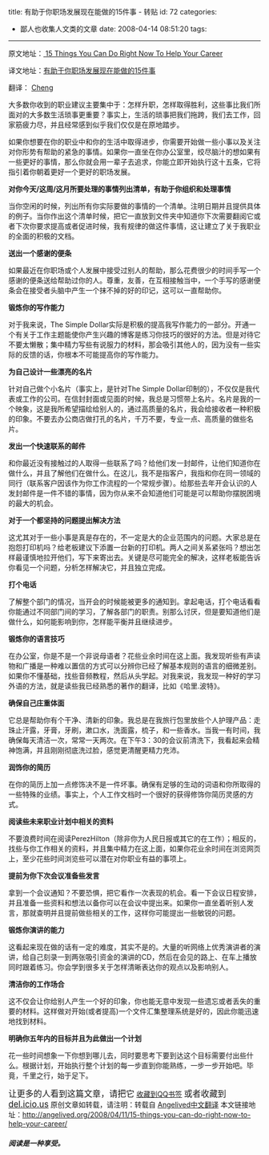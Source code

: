 title: 有助于你职场发展现在能做的15件事 - 转贴
id: 72
categories:
  - 鄙人也收集人文类的文章
date: 2008-04-14 08:51:20
tags:
---

<div id="msgcns!9697D6160EFEBC17!1644" class="bvMsg">

原文地址：[ 15 Things You Can Do Right Now To Help Your Career
](http://www.thesimpledollar.com/2007/02/19/15-things-you-can-do-right-now-to-help-your-career/) <p>译文地址：[有助于你职场发展现在能做的15件事](http://angelived.org/2008/04/08/15-things-you-can-do-right-now-to-help-your-career/) <p>翻译： [Cheng](http://angelived.org//) <p>大多数你收到的职业建议主要集中于：怎样升职，怎样取得胜利，这些事比我们所面对的大多数生活琐事更重要？事实上，生活的琐事把我们拖跨，我们去工作，回家筋疲力尽，并且经常感到似乎我们仅仅是在原地踏步。 <p>如果你想要在你的职业中和你的生活中取得进步，你需要开始做一些小事以及关注对你形势有帮助的紧急的事情。如果你一直坐在你办公室里，绞尽脑汁的想如果有一些更好的事情，那么你就会用一辈子去追求，你能立即开始执行这十五条，它将指引着你朝着更好一个更好的职场发展。 <p>**对你今天/这周/这月所要处理的事情列出清单，有助于你组织和处理事情** <p>当你空闲的时候，列出所有你实际要做的事情的一个清单。注明日期并且提供具体的例子。当你作出这个清单时候，把它一直放到文件夹中知道你下次需要翻阅它或者下次你要求提高或者促进时候，我有规律的做这件事情，这让建立了关于我职业的全面的积极的文档。 <p>**送出一个感谢的便条** <p>如果最近在你职场或个人发展中接受过别人的帮助，那么花费很少的时间手写一个感谢的便条送给帮助过你的人。尊重，友善，在互相接触当中，一个手写的感谢便条会在接受者头脑中产生一个抹不掉的好的印记，这可以一直帮助你。 <p>**锻炼你的写作能力** <p>对于我来说，The Simple Dollar实际是积极的提高我写作能力的一部分。开通一个有关于工作主题能使你产生兴趣的博客是练习你技巧的很好的方法。但是对待它不要太懒散；集中精力写些有说服力的材料，那会吸引其他人的，因为没有一些实际的反馈的话，你根本不可能提高你的写作能力。 <p>**为自己设计一些漂亮的名片** <p>针对自己做个小名片（事实上，是针对The Simple Dollar印制的），不仅仅是我代表或工作的公司。在信封封面或见面的时候，我总是习惯带上名片。名片是我的一个映象，这是我所希望描绘给别人的，通过高质量的名片，我会给接收者一种积极的印象。不要去办公商店做打孔的名片，千万不要，专业一点、高质量的做些名片。 <p>**发出一个快速联系的邮件** <p>和你最近没有接触过的人取得一些联系了吗？给他们发一封邮件，让他们知道你在做什么，并且了解他们在做什么。在这儿，我不是指客户，我指和你在同一领域的同行（联系客户因该作为你工作流程的一个常规步骤）。给那些去年开会认识的人发封邮件是一件不错的事情，因为你从来不会知道他们可能是可以帮助你摆脱困境的最大的机会。 <p>**对于一个都坚持的问题提出解决方法** <p>这尤其对于一些小事是真是存在的，不一定是大的企业范围内的问题。大家总是在抱怨打印机吗？给老板建议下添置一台新的打印机。两人之间关系紧张吗？想出怎样最谨慎地拉开他们，写下来寄出去。关键是尽可能完全的解决，这样老板能告诉你看见一个问题，分析怎样解决它，并且独立完成。 <p>**打个电话** <p>了解整个部门的情况，当开会的时候能被更多的通知到。拿起电话，打个电话看看你能通过不同部门间的学习，了解各部门的职责。别那么讨厌，但是要知道他们是做什么，如何能影响到你，怎样能平衡并且继续进步。 <p>**锻炼你的语言技巧** <p>在办公室，你是不是一个非说母语者？花些业余时间在这上面。我发现听些有声读物和广播是一种难以置信的方式可以分辨你已经了解基本规则的语言的细微差别。如果你不懂基础，找些音频教程，然后从头学起。对我来说，我发现一种好的学习外语的方法，就是读些我已经熟悉的著作的翻译，比如《哈里.波特》。 <p>**确保自己庄重体面** <p>它总是帮助你有个干净、清新的印象。我总是在我旅行包里放些个人护理产品：走珠止汗露，牙膏，牙刷，漱口水，洗面露，梳子，和一些香水。当我一有时间，我确保每天清洁一次，常常一天两次。在下午3：30的会议前清洗下，我看起来会精神饱满，并且刚刚彻底洗过脸，感觉更清醒更精力充沛。 <p>**润饰你的简历** <p>在你的简历上加一点修饰决不是一件坏事。确保有足够的生动的词语和你所取得的一些特殊的业绩。事实上，个人工作文档时一个很好的获得修饰你简历灵感的方式。 <p>**阅读些未来职业计划中相关的资料** <p>不要浪费时间在阅读PerezHilton（除非你为人民日报或其它的在工作）；相反的，找些与你工作相关的资料，并且集中精力在这上面，如果你花业余时间在浏览网页上，至少花些时间浏览些可以潜在对你职业有益的事项上。 <p>**提前为你下次会议准备些发言** <p>拿到一个会议通知？不要恐惧，把它看作一次表现的机会。看一下会议日程安排，并且准备一些资料和想法以备你可以在会议中提出来。如果你一直坐着听别人发言，那就查明并且提前做些相关的工作，这样你可能提出一些敏锐的问题。 <p>**锻炼你演讲的能力** <p>这看起来现在做的话有一定的难度，其实不是的。大量的听网络上优秀演讲者的演讲，给自己刻录一到两张吸引资金的演讲的CD，然后在会见的路上、在车上播放同时跟着练习。你会学到很多关于怎样清晰表达你的观点以及影响别人。 <p>**清洁你的工作场合** <p>这不仅会让你给别人产生一个好的印象，你也能无意中发现一些遗忘或者丢失的重要的材料。这样做对开始(或者提高)一个文件汇集整理系统是好的，因此你能迅速地找到材料。 <p>**明确你五年内的目标并且为此做出一个计划** <p>花一些时间想象一下你想到哪儿去，同时要思考下要到达这个目标需要付出些什么。根据计划，开始执行整个计划的每一步直到你能熟练，一步一步开始吧。毕竟，千里之行，始于足下。 <p><big>让更多的人看到这篇文章，请把它</big> [收藏到QQ书签](http://angelived.org/)
<big>或者收藏到 [del.icio.us](http://angelived.org/)</big>
原创文章如转载，请注明：转载自 [Angelived中文翻译](http://angelived.org/)
本文链接地址：http://angelived.org/2008/04/11/15-things-you-can-do-right-now-to-help-your-career/ 

##### 阅读是一种享受。

</p></p></p></p></p></p></p></p></p></p></p></p></p></p></p></p></div>